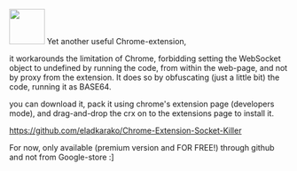 <img src="https://icompile.eladkarako.com/_uploads/2017/05/icon.gif" alt="" width="64" height="64"/> Yet another useful Chrome-extension,

it workarounds the limitation of Chrome,
forbidding setting the WebSocket object to undefined by running the code,
from within the web-page, and not by proxy from the extension.
It does so by obfuscating (just a little bit) the code, running it as BASE64.

you can download it, pack it using chrome's extension page (developers mode),
and drag-and-drop the crx on to the extensions page to install it.

<a href="https://github.com/eladkarako/Chrome-Extension-Socket-Killer" target="_blank">https://github.com/eladkarako/Chrome-Extension-Socket-Killer</a>

For now, only available (premium version and FOR FREE!) through github and not from Google-store :]